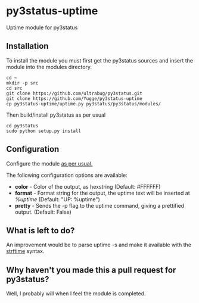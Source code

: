# py3status-uptime
Uptime module for py3status

## Installation
To install the module you must first get the py3status sources and insert the module into the modules directory.

```
cd ~
mkdir -p src
cd src
git clone https://github.com/ultrabug/py3status.git
git clone https://github.com/Yugge/py3status-uptime
cp py3status-uptime/uptime.py py3status/py3status/modules/
```
Then build/install py3status as per usual
```
cd py3status
sudo python setup.py install
```

## Configuration
Configure the module [as per usual.](https://github.com/ultrabug/py3status/wiki/Load-and-order-py3status-modules-directly-from-your-current-i3status-config)

The following configuration options are available:
- **color** - Color of the output, as hexstring (Default: #FFFFFF)
- **format** - Format string for the output, the uptime text will be inserted at *%uptime* (Default: "UP: %uptime")
- **pretty** - Sends the -p flag to the uptime command, giving a prettified output. (Default: False)

## What is left to do?
An improvement would be to parse uptime -s and make it available with the [strftime](http://strftime.org/) syntax.

## Why haven't you made this a pull request for py3status?
Well, I probably will when I feel the module is completed.
